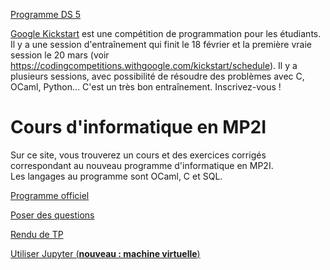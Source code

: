 [Programme DS 5](https://github.com/mp2i-fsm/mp2i-2021/blob/main/ds/ds5/prog_ds5.md)

[Google Kickstart](https://codingcompetitions.withgoogle.com/kickstart) est une compétition de programmation pour les étudiants. Il y a une session d'entraînement qui finit le 18 février et la première vraie session le 20 mars (voir https://codingcompetitions.withgoogle.com/kickstart/schedule). Il y a plusieurs sessions, avec possibilité de résoudre des problèmes avec C, OCaml, Python... C'est un très bon entraînement. Inscrivez-vous !

# Cours d'informatique en MP2I

Sur ce site, vous trouverez un cours et des exercices corrigés correspondant au nouveau programme d'informatique en MP2I.  
Les langages au programme sont OCaml, C et SQL.  

[Programme officiel](https://prepas.org/index.php?document=73)

[Poser des questions](https://github.com/mp2i-fsm/mp2i-2021/discussions)

[Rendu de TP](https://mp2i-fsm.github.io/mp2i-2021/0_intro/2_rendu_tp)

[Utiliser Jupyter (**nouveau : machine virtuelle**)](https://mp2i-fsm.github.io/mp2i-2021/0_intro/install)
